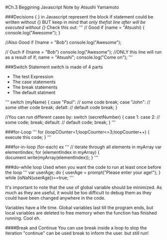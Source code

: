#Ch.3 Beggining Javascript Note
by Atsushi Yamamoto

###Decisions
{ } in Javascript represent the block
if statement could be written without {}
BUT keep in mind that *only thefist line after will be executed without {}*
Check this out:
'''
// Good
if (name = "Atsushi) {
    console.log("Awesome");
}

//Also Good
if (!name = "Bob")
    console.log("Awesome");

// Ouch
if (!name = "Bob")
    console.log("Awesome");    //ONLY this line will run as a result of if;
    name = "Atsushi";
    console.log("Come on");
'''

###Switch Statement
switch is made of 4 parts
- The test Expression
- The case statements
- The break statements
- The default statment

'''
switch (myName)
{
    case "Paul":
        // some code
        break;
    case "John":
        // some other code
        break;
    defalt:
        // default code
        break;
}

//You can run different cases by:
switch (secretNumber)
{
case 1:
case 2:
    // some code;
    break;
default:
    // default code;
    break;
}
'''

###for-Loop
'''
for (loopCOunter=1;loopCounter<=3;loopCounter++)
{
    execute this code;
}
'''

###for-in-loop (for-each)
ex
'''
// iterate through all elements in myArray
var elementindex;
for (elementIndex in myArray) {
    document.write(myArray(elementIndex));
}
'''

###do-while loop
Used when you want the code to run at least once before the loop
'''
var userAge;
do {
    userAge = prompt("Please enter your age!");
} while (isNaN(userAge))==true;
'''

It's important to note that the use of global variable should be minimized. As much as they are useful, it would be too difficult to debug them as they could have been changed anywhere in the code.

Variables have a life time. Global variables last till the program ends, but local variables are deleted to free memory when the function has finished running. Cool eh.

####Break and Continue
You can use break inside a loop to stop the iteration
"continue" can be used break to inform the user. but still run!
















